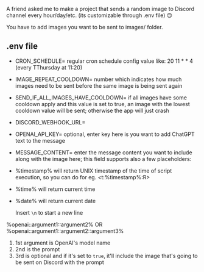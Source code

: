 A friend asked me to make a project that sends a random image to Discord channel every hour/day/etc. (its customizable through .env file) 🙃

You have to add images you want to be sent to images/ folder.

## .env file
- CRON_SCHEDULE= regular cron schedule config value like: 20 11 * * 4 (every TThursday at 11:20)
- IMAGE_REPEAT_COOLDOWN= number which indicates how much images need to be sent before the same image is being sent again
- SEND_IF_ALL_IMAGES_HAVE_COOLDOWN= if all images have some cooldown apply and this value is set to true, an image with the lowest cooldown value will be sent; otherwise the app will just crash
- DISCORD_WEBHOOK_URL=
- OPENAI_API_KEY= optional, enter key here is you want to add ChatGPT text to the message
- MESSAGE_CONTENT= enter the message content you want to include along with the image here; this field supports also a few placeholders:

- %timestamp% will return UNIX timestamp of the time of script execution, so you can do for eg. <t:%timestamp%:R>
- %time% will return current time
- %date% will return current date

  Insert `\n` to start a new line

%openai::argument1::argument2% OR %openai::argument1::argument2::argument3%
1. 1st argument is OpenAI's model name
2. 2nd is the prompt
3. 3rd is optional and if it's set to `true`, it'll include the image that's going to be sent on Discord with the prompt
